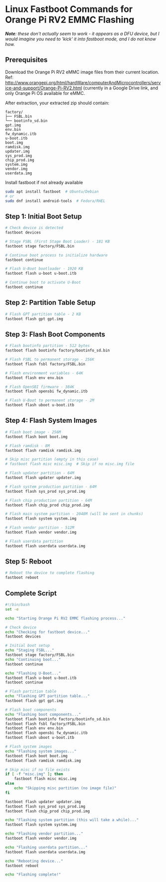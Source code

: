 # Linux Fastboot Commands for Orange Pi RV2 EMMC Flashing

_**Note**: these don't actually seem to work - it appears as a DFU device, but I would imagine you need to 'kick' it into fastboot mode, and I do not know how._

## Prerequisites
Download the Orange Pi RV2 eMMC image files from their current location. Ref: http://www.orangepi.org/html/hardWare/computerAndMicrocontrollers/service-and-support/Orange-Pi-RV2.html (currently in a Google Drive link, and only Orange Pi OS available for eMMC.

After extraction, your extracted zip should contain:
```
factory/
├── FSBL.bin
└── bootinfo_sd.bin
gpt.img
env.bin
fw_dynamic.itb
u-boot.itb
boot.img
ramdisk.img
updater.img
sys_prod.img
chip_prod.img
system.img
vendor.img
userdata.img
```

Install fastboot if not already available
```bash
sudo apt install fastboot  # Ubuntu/Debian
# or
sudo dnf install android-tools  # Fedora/RHEL
```

## Step 1: Initial Boot Setup
```bash
# Check device is detected
fastboot devices

# Stage FSBL (First Stage Boot Loader) - 181 KB
fastboot stage factory/FSBL.bin

# Continue boot process to initialize hardware
fastboot continue

# Flash U-Boot bootloader - 1920 KB  
fastboot flash u-boot u-boot.itb

# Continue boot to activate U-Boot
fastboot continue
```

## Step 2: Partition Table Setup
```bash
# Flash GPT partition table - 2 KB
fastboot flash gpt gpt.img
```

## Step 3: Flash Boot Components
```bash
# Flash bootinfo partition - 512 bytes
fastboot flash bootinfo factory/bootinfo_sd.bin

# Flash FSBL to permanent storage - 256K
fastboot flash fsbl factory/FSBL.bin

# Flash environment variables - 64K
fastboot flash env env.bin

# Flash OpenSBI firmware - 384K
fastboot flash opensbi fw_dynamic.itb

# Flash U-Boot to permanent storage - 2M
fastboot flash uboot u-boot.itb
```

## Step 4: Flash System Images
```bash
# Flash boot image - 256M
fastboot flash boot boot.img

# Flash ramdisk - 8M
fastboot flash ramdisk ramdisk.img

# Skip misc partition (empty in this case)
# fastboot flash misc misc.img  # Skip if no misc.img file

# Flash updater partition - 64M
fastboot flash updater updater.img

# Flash system production partition - 64M
fastboot flash sys_prod sys_prod.img

# Flash chip production partition - 64M
fastboot flash chip_prod chip_prod.img

# Flash main system partition - 2048M (will be sent in chunks)
fastboot flash system system.img

# Flash vendor partition - 512M
fastboot flash vendor vendor.img

# Flash userdata partition
fastboot flash userdata userdata.img
```

## Step 5: Reboot
```bash
# Reboot the device to complete flashing
fastboot reboot
```

## Complete Script
```bash
#!/bin/bash
set -e

echo "Starting Orange Pi RV2 EMMC flashing process..."

# Check device
echo "Checking for fastboot device..."
fastboot devices

# Initial boot setup
echo "Staging FSBL..."
fastboot stage factory/FSBL.bin
echo "Continuing boot..."
fastboot continue

echo "Flashing U-Boot..."
fastboot flash u-boot u-boot.itb
fastboot continue

# Flash partition table
echo "Flashing GPT partition table..."
fastboot flash gpt gpt.img

# Flash boot components
echo "Flashing boot components..."
fastboot flash bootinfo factory/bootinfo_sd.bin
fastboot flash fsbl factory/FSBL.bin
fastboot flash env env.bin
fastboot flash opensbi fw_dynamic.itb
fastboot flash uboot u-boot.itb

# Flash system images
echo "Flashing system images..."
fastboot flash boot boot.img
fastboot flash ramdisk ramdisk.img

# Skip misc if no file exists
if [ -f "misc.img" ]; then
    fastboot flash misc misc.img
else
    echo "Skipping misc partition (no image file)"
fi

fastboot flash updater updater.img
fastboot flash sys_prod sys_prod.img
fastboot flash chip_prod chip_prod.img

echo "Flashing system partition (this will take a while)..."
fastboot flash system system.img

echo "Flashing vendor partition..."
fastboot flash vendor vendor.img

echo "Flashing userdata partition..."
fastboot flash userdata userdata.img

echo "Rebooting device..."
fastboot reboot

echo "Flashing complete!"
```
